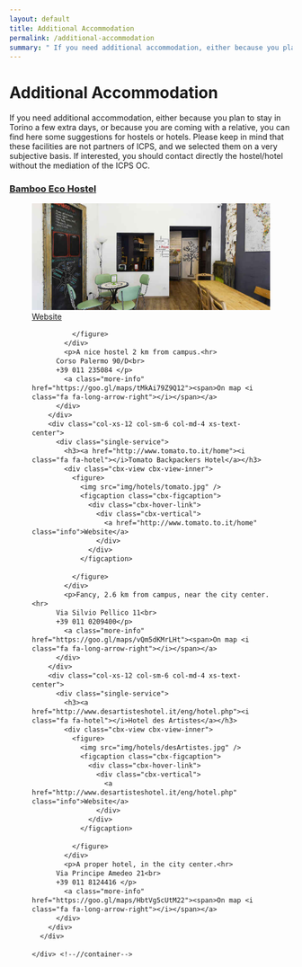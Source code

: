 ```yaml
---
layout: default
title: Additional Accommodation
permalink: /additional-accommodation
summary: " If you need additional accommodation, either because you plan to stay in Torino a few extra days, or because you are coming with a relative, some suggestions for hostels or hotels are now available."
---
```


<div id="cbx-travelinfo" class="cbx-travelinfo">
  <div class="cbx-inner">
    <div class="container">
      <div class="row">
        <div class="col-xs-12 text-center">
          <div class="cbx-heading">
            <h1 class="uppercase wow fadeInUp" data-wow-delay=".1s">
              <span class="title">Additional Accommodation</span>
            </h1>
            <p class="heading-text-p wow fadeInUp" data-wow-delay=".2s">
              If you need additional accommodation, either because you plan to stay in Torino a few extra days, or because you are coming with a relative, you can find here some suggestions for hostels or hotels. Please keep in mind that these facilities are not partners of ICPS, and we selected them on a very subjective basis. If interested, you should contact directly the hostel/hotel without the mediation of the ICPS OC.
            </p>
          </div>
        </div> <!--//main COL-->
      </div> <!--//main row-->
      <div class="row">
        <div class="col-xs-12 col-sm-6 col-md-4 xs-text-center">
          <div class="single-service">
            <h3><a href="http://www.bambooecohostel.com/en/"><i class="fa fa-hotel"></i>Bamboo Eco Hostel</a></h3>
            <div class="cbx-view cbx-view-inner">
              <figure>
                <img src="img/hotels/bamboo.jpg" />
                <figcaption class="cbx-figcaption">
                  <div class="cbx-hover-link">
                    <div class="cbx-vertical">
                      <a href="http://www.bambooecohostel.com/en/" class="info">Website</a>
                    </div>
                  </div>
                </figcaption>

              </figure>
            </div>
            <p>A nice hostel 2 km from campus.<hr>
	      Corso Palermo 90/D<br>
	      +39 011 235084 </p>
            <a class="more-info" href="https://goo.gl/maps/tMkAi79Z9Q12"><span>On map <i class="fa fa-long-arrow-right"></i></span></a>
          </div>
        </div>
        <div class="col-xs-12 col-sm-6 col-md-4 xs-text-center">
          <div class="single-service">
            <h3><a href="http://www.tomato.to.it/home"><i class="fa fa-hotel"></i>Tomato Backpackers Hotel</a></h3>
            <div class="cbx-view cbx-view-inner">
              <figure>
                <img src="img/hotels/tomato.jpg" />
                <figcaption class="cbx-figcaption">
                  <div class="cbx-hover-link">
                    <div class="cbx-vertical">
                      <a href="http://www.tomato.to.it/home" class="info">Website</a>
                    </div>
                  </div>
                </figcaption>

              </figure>
            </div>
            <p>Fancy, 2.6 km from campus, near the city center.<hr>
	      Via Silvio Pellico 11<br>
	      +39 011 0209400</p>
            <a class="more-info" href="https://goo.gl/maps/vQm5dKMrLHt"><span>On map <i class="fa fa-long-arrow-right"></i></span></a>
          </div>
        </div>
        <div class="col-xs-12 col-sm-6 col-md-4 xs-text-center">
          <div class="single-service">
            <h3><a href="http://www.desartisteshotel.it/eng/hotel.php"><i class="fa fa-hotel"></i>Hotel des Artistes</a></h3>
            <div class="cbx-view cbx-view-inner">
              <figure>
                <img src="img/hotels/desArtistes.jpg" />
                <figcaption class="cbx-figcaption">
                  <div class="cbx-hover-link">
                    <div class="cbx-vertical">
                      <a href="http://www.desartisteshotel.it/eng/hotel.php" class="info">Website</a>
                    </div>
                  </div>
                </figcaption>

              </figure>
            </div>
            <p>A proper hotel, in the city center.<hr>
	      Via Principe Amedeo 21<br>
	      +39 011 8124416 </p>
            <a class="more-info" href="https://goo.gl/maps/HbtVg5cUtM22"><span>On map <i class="fa fa-long-arrow-right"></i></span></a>
          </div>
        </div>
      </div>

    </div> <!--//container-->
  </div> <!--//cbx-inner-->
</div>

